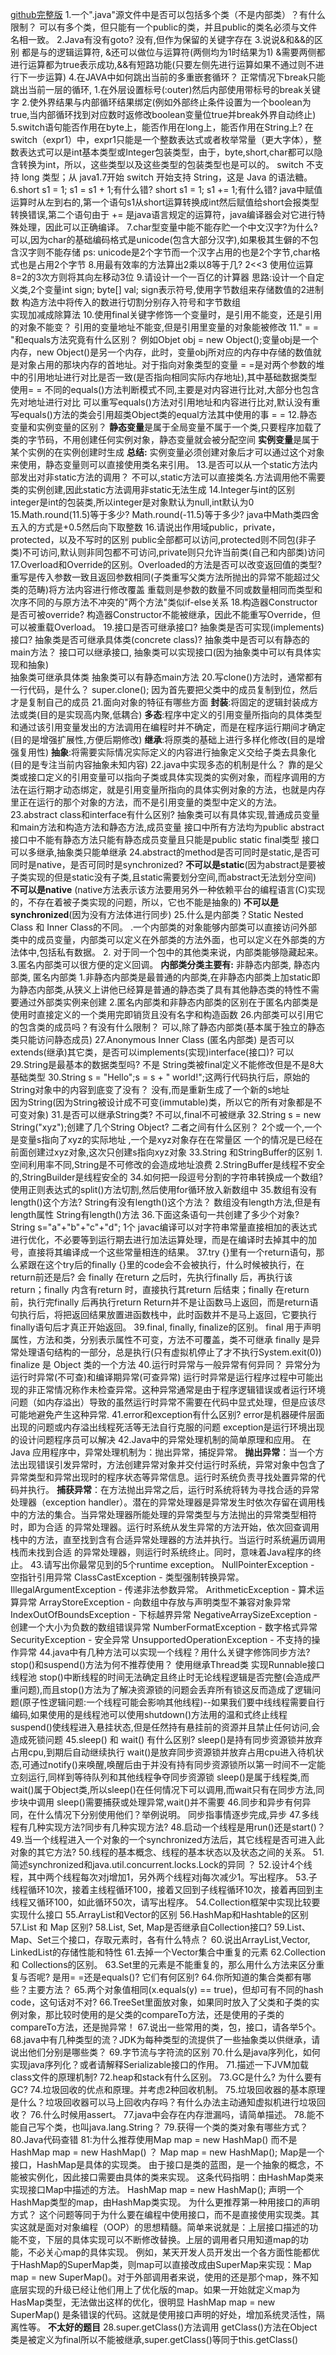 [github完整版](https://github.com/CoderLeixiaoshuai/java-eight-part)
1.一个".java"源文件中是否可以包括多个类（不是内部类）？有什么限制？
	可以有多个类，但只能有一个public的类，并且public的类名必须与文件名相一致。
2.Java有没有goto?
	没有,但作为保留的关键字存在
3.说说&和&&的区别
	都是与的逻辑运算符, &还可以做位与运算符(两侧均为1时结果为1)
	&需要两侧都进行运算都为true表示成功,&&有短路功能(只要左侧先进行运算如果不通过则不进行下一步运算)
4.在JAVA中如何跳出当前的多重嵌套循环？
	正常情况下break只能跳出当前一层的循环,
	1.在外层设置标号(:outer)然后内部使用带标号的break关键字
	2.使外界结果与内部循环结果绑定(例如外部终止条件设置为一个boolean为true,当内部循环找到对应数时返修改boolean变量位true并break外界自动终止)
5.switch语句能否作用在byte上，能否作用在long上，能否作用在String上?
	在switch（expr1）中，expr1只能是一个整数表达式或者枚举常量（更大字体），整数表达式可以是int基本类型或Integer包装类型，由于，byte,short,char都可以隐含转换为int，所以，这些类型以及这些类型的包装类型也是可以的。
	switch 不支持 long 类型；从 java1.7开始 switch 开始支持 String，这是 Java 的语法糖。
6.short s1 = 1; s1 = s1 + 1;有什么错? short s1 = 1; s1 += 1;有什么错?
	java中赋值运算时从左到右的,第一个语句s1从short运算转换成int然后赋值给short会报类型转换错误,第二个语句由于 += 是java语言规定的运算符，java编译器会对它进行特殊处理，因此可以正确编译。
7.char型变量中能不能存贮一个中文汉字?为什么?
	可以,因为char的基础编码格式是unicode(包含大部分汉字),如果极其生僻的不包含汉字则不能存储
	ps:  unicode是2个字节而一个汉字占用的也是2个字节,char格式也是占用2个字节
8.用最有效率的方法算出2乘以8等于几?
	2<<3  使用位运算8=2的3次方则将其向左移动3位
9.请设计一个一百亿的计算器
	思路:设计一个自定义类,2个变量int sign;  byte[] val;   sign表示符号,使用字节数组来存储数值的2进制数
	构造方法中将传入的数进行切割分别存入符号和字节数组  
	实现加减成除算法
10.使用final关键字修饰一个变量时，是引用不能变，还是引用的对象不能变？
	引用的变量地址不能变,但是引用里变量的对象能被修改
11." = = "和equals方法究竟有什么区别？
	例如Objet obj = new Object();变量obj是一个内存，new Object()是另一个内存，此时，变量obj所对应的内存中存储的数值就是对象占用的那块内存的首地址。对于指向对象类型的变量
	= =是对两个参数的堆中的引用地址进行对比是否一致(是否指向相同实际内存地址),其中基础数据类型使用= =
	不同的equals()方法判断模式不同,主要是对内容进行比对,大部分也包含先对地址进行对比
	可以重写equals()方法对引用地址和内容进行比对,默认没有重写equals()方法的类会引用超类Object类的equal方法其中使用的事 = =
12.静态变量和实例变量的区别？
	**静态变量**是属于全局变量不属于一个类,只要程序加载了类的字节码，不用创建任何实例对象，静态变量就会被分配空间
	**实例变量**是属于某个实例的在实例创建时生成
	**总结:** 实例变量必须创建对象后才可以通过这个对象来使用，静态变量则可以直接使用类名来引用。
13.是否可以从一个static方法内部发出对非static方法的调用？
	不可以,static方法可以直接类名.方法调用他不需要类的实例创建,因此static方法调用非static无法生成
14.Integer与int的区别
	integer是int的包装类,所以integer是对象默认为null,int默认为0
15.Math.round(11.5)等于多少? Math.round(-11.5)等于多少?
	java中Math类四舍五入的方式是+0.5然后向下取整数
16.请说出作用域public，private，protected，以及不写时的区别
	public全部都可以访问,protected则不同包(非子类)不可访问,默认则非同包都不可访问,private则只允许当前类(自己和内部类)访问
17.Overload和Override的区别。Overloaded的方法是否可以改变返回值的类型?
	重写是传入参数一致且返回参数相同(子类重写父类方法所抛出的异常不能超过父类的范畴)将方法内容进行修改覆盖
	重载则是参数的数量不同或数量相同而类型和次序不同的与原方法不冲突的"两个方法"类似if-else关系
18.构造器Constructor是否可被override?
	构造器Constructor不能被继承，因此不能重写Override，但可以被重载Overload。
19.接口是否可继承接口? 抽象类是否可实现(implements)接口? 抽象类是否可继承具体类(concrete class)? 抽象类中是否可以有静态的main方法？
	接口可以继承接口,  抽象类可以实现接口(因为抽象类中可以有具体实现和抽象)   
	抽象类可继承具体类   抽象类可以有静态main方法
20.写clone()方法时，通常都有一行代码，是什么？
	super.clone();
	因为首先要把父类中的成员复制到位，然后才是复制自己的成员
21.面向对象的特征有哪些方面
	**封装**:将固定的逻辑封装成方法或类(目的是实现高内聚,低耦合)
	**多态**:程序中定义的引用变量所指向的具体类型和通过该引用变量发出的方法调用在编程时并不确定，而是在程序运行期间才确定(目的是增强扩展性,方便后期修改)
	**继承**:将原类的基础上进行多样化修改(目的是增强复用性)
	**抽象**:将需要实际情况实际定义的内容进行抽象定义交给子类去具象化(目的是专注当前内容抽象未知内容)
22.java中实现多态的机制是什么？
	靠的是父类或接口定义的引用变量可以指向子类或具体实现类的实例对象，而程序调用的方法在运行期才动态绑定，就是引用变量所指向的具体实例对象的方法，也就是内存里正在运行的那个对象的方法，而不是引用变量的类型中定义的方法。
23.abstract class和interface有什么区别?
	抽象类可以有具体实现,普通成员变量和main方法和构造方法和静态方法,成员变量
	接口中所有方法均为public abstract
	接口中不能有静态方法只能有静态成员变量且只能是public static final类型
	接口可以多继承,抽象类只能单继承
24.abstract的method是否可同时是static,是否可同时是native，是否可同时是synchronized?
	**不可以是static**(因为abstract是要被子类实现的但是static没有子类,且static需要划分空间,而abstract无法划分空间)   
	**不可以是native** (native方法表示该方法要用另外一种依赖平台的编程语言(C)实现的，不存在着被子类实现的问题，所以，它也不能是抽象的)
	**不可以是synchronized**(因为没有方法体进行同步)
25.什么是内部类？Static Nested Class 和 Inner Class的不同。
	.一个内部类的对象能够内部类可以直接访问外部类中的成员变量，内部类可以定义在外部类的方法外面，也可以定义在外部类的方法体中,包括私有数据。 2. 对于同一个包中的其他类来说，内部类能够隐藏起来。 3.匿名内部类可以很方便的定义回调。
	**内部类分类主要有:** 非静态内部类,  静态内部类,   匿名内部类
	1.非静态内部类是最普通的内部类,在非静态内部类上加static即为静态内部类,从狭义上讲他已经算是普通的静态类了具有其他静态类的特性不需要通过外部类实例来创建
	2.匿名内部类和非静态内部类的区别在于匿名内部类是使用时直接定义的一个类用完即销货且没有名字和构造函数
26.内部类可以引用它的包含类的成员吗？有没有什么限制？
	可以,除了静态内部类(基本属于独立的静态类只能访问静态成员)
27.Anonymous Inner Class (匿名内部类) 是否可以extends(继承)其它类，是否可以implements(实现)interface(接口)?
	可以
29.String是最基本的数据类型吗?
	不是
	String类被final定义不能修改但是不是8大基础类型
30.String s = "Hello";s = s + " world!";这两行代码执行后，原始的String对象中的内容到底变了没有？
	没有,而是重新生成了一个新的s地址  
	因为String(因为String被设计成不可变(immutable)类，所以它的所有对象都是不可变对象)
31.是否可以继承String类?
	不可以,final不可被继承
32.String s = new String("xyz");创建了几个String Object? 二者之间有什么区别？
	2个或一个,一个是变量s指向了xyz的实际地址   ,一个是xyz对象存在在常量区
	一个的情况是已经在前面创建过xyz对象,这次只创建s指向xyz对象
33.String 和StringBuffer的区别
	1.空间利用率不同,String是不可修改的会造成地址浪费
	2.StringBuffer是线程不安全的,StringBuilder是线程安全的
34.如何把一段逗号分割的字符串转换成一个数组?
	使用正则表达式的split()方法切割,然后使用for循环放入新数组中
35.数组有没有length()这个方法? String有没有length()这个方法？
	数组没有length方法,但是有length属性
	String有length()方法
36.下面这条语句一共创建了多少个对象? String s="a"+"b"+"c"+"d";
	1个
	javac编译可以对字符串常量直接相加的表达式进行优化，不必要等到运行期去进行加法运算处理，而是在编译时去掉其中的加号，直接将其编译成一个这些常量相连的结果。
37.try {}里有一个return语句，那么紧跟在这个try后的finally {}里的code会不会被执行，什么时候被执行，在return前还是后?
	会
	finally 在return 之后时，先执行finally 后，再执行该return；finally 内含有return 时，直接执行其return 后结束；finally 在return 前，执行完finally 后再执行return
	Return并不是让函数马上返回，而是return语句执行后，将把返回结果放置进函数栈中，此时函数并不是马上返回，它要执行finally语句后才真正开始返回。
39.final, finally, finalize的区别。
	final 用于声明属性，方法和类，分别表示属性不可变，方法不可覆盖，类不可继承
	finally 是异常处理语句结构的一部分，总是执行(只有虚拟机停止了才不执行System.exit(0))
	finalize 是 Object 类的一个方法
40.运行时异常与一般异常有何异同？
	异常分为运行时异常(不可查)和编译期异常(可查异常)
	运行时异常是运行程序过程中可能出现的非正常情况称作未检查异常。这种异常通常是由于程序逻辑错误或者运行环境问题（如内存溢出）导致的虽然运行时异常不需要在代码中显式处理，但是应该尽可能地避免产生这种异常.
41.error和exception有什么区别?
	error是机器硬件层面出现的问题或内存溢出线程死活等无法自行克服的问题
	exception是运行环境出现的设计问题程序员可以解决
42.Java中的异常处理机制的简单原理和应用。
	在 Java 应用程序中，异常处理机制为：抛出异常，捕捉异常。
        **抛出异常**：当一个方法出现错误引发异常时，方法创建异常对象并交付运行时系统，异常对象中包含了异常类型和异常出现时的程序状态等异常信息。运行时系统负责寻找处置异常的代码并执行。
        **捕获异常**：在方法抛出异常之后，运行时系统将转为寻找合适的异常处理器（exception handler）。潜在的异常处理器是异常发生时依次存留在调用栈中的方法的集合。当异常处理器所能处理的异常类型与方法抛出的异常类型相符时，即为合适 的异常处理器。运行时系统从发生异常的方法开始，依次回查调用栈中的方法，直至找到含有合适异常处理器的方法并执行。当运行时系统遍历调用栈而未找到合适 的异常处理器，则运行时系统终止。同时，意味着Java程序的终止。
43.请写出你最常见到的5个runtime exception。
	NullPointerException - 空指针引用异常
	ClassCastException - 类型强制转换异常。
	IllegalArgumentException - 传递非法参数异常。
	ArithmeticException - 算术运算异常
	ArrayStoreException - 向数组中存放与声明类型不兼容对象异常
	IndexOutOfBoundsException - 下标越界异常
	NegativeArraySizeException - 创建一个大小为负数的数组错误异常
	NumberFormatException - 数字格式异常
	SecurityException - 安全异常
	UnsupportedOperationException - 不支持的操作异常
44.java中有几种方法可以实现一个线程？用什么关键字修饰同步方法? stop()和suspend()方法为何不推荐使用？
	使用继承Thread类 实现Runnable接口  线程池
	stop()中断线程的时间无法确定且终止时无论线程逻辑是否完整(会造成严重问题),而且stop()方法为了解决资源锁的问题会丢弃所有锁这反而造成了逻辑问题(原子性逻辑问题:一个线程可能会影响其他线程)--如果我们要中线线程需要自行编码,如果使用的是线程池可以使用shutdown()方法用的温和式终止线程
	suspend()使线程进入悬挂状态,但是任然持有悬挂前的资源并且禁止任何访问,会造成死锁问题
45.sleep() 和 wait() 有什么区别?
	sleep()是持有同步资源锁并放弃占用cpu,到期后自动继续执行
	wait()是放弃同步资源锁并放弃占用cpu进入待机状态,可通过notify()来唤醒,唤醒后由于并没有持有同步资源锁所以第一时间不一定能立刻运行,同样到等待队列和其他线程争夺同步资源锁
	sleep()是属于线程类,而wait()属于Object类,所以sleep()在任何情况下可以调用,而wait只有在同步方法,同步块中调用
	sleep()需要捕获或处理异常,wait()并不需要
46.同步和异步有何异同，在什么情况下分别使用他们？举例说明。
	同步指事情逐步完成,异步
47.多线程有几种实现方法?同步有几种实现方法?
48.启动一个线程是用run()还是start()？
49.当一个线程进入一个对象的一个synchronized方法后，其它线程是否可进入此对象的其它方法?
50.线程的基本概念、线程的基本状态以及状态之间的关系。
51.简述synchronized和java.util.concurrent.locks.Lock的异同 ？
52.设计4个线程，其中两个线程每次对j增加1，另外两个线程对j每次减少1。写出程序。
53.子线程循环10次，接着主线程循环100，接着又回到子线程循环10次，接着再回到主线程又循环100，如此循环50次，请写出程序。
54.Collection框架中实现比较要实现什么接口
55.ArrayList和Vector的区别
56.HashMap和Hashtable的区别
57.List 和 Map 区别?
58.List, Set, Map是否继承自Collection接口?
59.List、Map、Set三个接口，存取元素时，各有什么特点？
60.说出ArrayList,Vector, LinkedList的存储性能和特性
61.去掉一个Vector集合中重复的元素
62.Collection 和 Collections的区别。
63.Set里的元素是不能重复的，那么用什么方法来区分重复与否呢? 是用= =还是equals()? 它们有何区别?
64.你所知道的集合类都有哪些？主要方法？
65.两个对象值相同(x.equals(y) == true)，但却可有不同的hash code，这句话对不对?
66.TreeSet里面放对象，如果同时放入了父类和子类的实例对象，那比较时使用的是父类的compareTo方法，还是使用的子类的compareTo方法，还是抛异常！
67.说出一些常用的类，包，接口，请各举5个。
68.java中有几种类型的流？JDK为每种类型的流提供了一些抽象类以供继承，请说出他们分别是哪些类？
69.字节流与字符流的区别
70.什么是java序列化，如何实现java序列化？或者请解释Serializable接口的作用。
71.描述一下JVM加载class文件的原理机制?
72.heap和stack有什么区别。
73.GC是什么? 为什么要有GC?
74.垃圾回收的优点和原理。并考虑2种回收机制。
75.垃圾回收器的基本原理是什么？垃圾回收器可以马上回收内存吗？有什么办法主动通知虚拟机进行垃圾回收？
76.什么时候用assert。
77.java中会存在内存泄漏吗，请简单描述。
78.能不能自己写个类，也叫java.lang.String？
79.获得一个类的类对象有哪些方式？
80.Java代码查错
81:为什么推荐使用Map map = new HashMap() 而不是 HashMap map = new HashMap() ？
	Map map = new HashMap();
	Map是一个接口，HashMap是具体的实现类。
	由于接口是类的蓝图，是一个抽象的概念，不能被实例化，因此接口需要由具体的类来实现。
	这条代码指明：由HashMap类来实现接口Map中描述的方法。
	HashMap map = new HashMap();
	声明一个HashMap类型的map，由HashMap类实现。
	为什么更推荐第一种用接口的声明方式？
	这个问题等同于为什么要在编程中使用接口，而不是直接使用实现类。其实这就是面对对象编程（OOP）的思想精髓。简单来说就是：上层接口描述的功能不变，下层的具体实现可以不断修改替换。上层的调用者只用知道map的功能，不必关心map的具体实现。
	例如，某天开发人员开发出一个各方面性能都优于HashMap的SuperMap类，则map可以直接改成由SuperMap来实现：Map map = new SuperMap()。对于外部调用者来说，使用的还是那个map，殊不知底层实现的升级已经让他们用上了优化版的map。如果一开始就定义map为HasMap类型，无法做出这样的优化，很明显 HashMap map = new SuperMap() 是条错误的代码。这就是使用接口声明的好处，增加系统灵活性，隔离性等。
**不太好的题目**
28.super.getClass()方法调用
	getClass()方法在Object类是被定义为final所以不能被继承,super.getClass()等同于this.getClass()